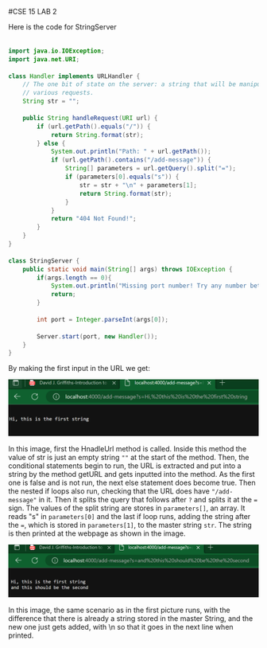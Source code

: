 #CSE 15 LAB 2

Here is the code for StringServer

```java

import java.io.IOException;
import java.net.URI;

class Handler implements URLHandler {
    // The one bit of state on the server: a string that will be manipulated by
    // various requests.
    String str = "";

    public String handleRequest(URI url) {
        if (url.getPath().equals("/")) {
            return String.format(str);
        } else {
            System.out.println("Path: " + url.getPath());
            if (url.getPath().contains("/add-message")) {
                String[] parameters = url.getQuery().split("=");
                if (parameters[0].equals("s")) {
                    str = str + "\n" + parameters[1];
                    return String.format(str);
                }
            }
            return "404 Not Found!";
        }
    }
}

class StringServer {
    public static void main(String[] args) throws IOException {
        if(args.length == 0){
            System.out.println("Missing port number! Try any number between 1024 to 49151");
            return;
        }

        int port = Integer.parseInt(args[0]);

        Server.start(port, new Handler());
    }
}

```

By making the first input in the URL we get:

![Image](Add_message_1.png)

In this image, first the HnadleUrl method is called. Inside this method the value of str is just an empty string `""` at the start of the method. Then, the conditional statements begin to run, the URL is extracted and put into a string by the method getURL and gets inputted into the method. As the first one is false and is not run, the next else statement does become true. Then the nested if loops also run, checking that the URL does have `"/add-message"` in it. Then it splits the query that follows after `?` and splits it at the `=` sign. The values of the split string are stores in `parameters[]`, an array. It reads "s" in `parameters[0]` and the last if loop runs, adding the string after the `=`, which is stored in `parameters[1]`, to the master string `str`. The string is then printed at the webpage as shown in the image.

![Image](Add_message_2.png)

In this image, the same scenario as in the first picture runs, with the difference that there is already a string stored in the master String, and the new one just gets added, with \n so that it goes in the next line when printed.
